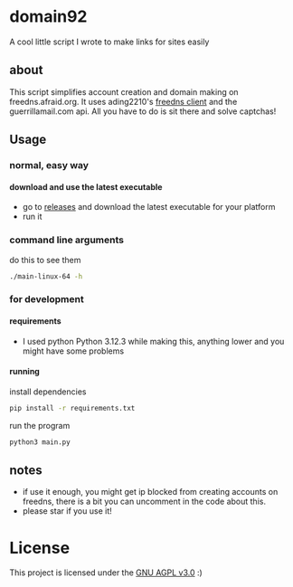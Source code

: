 # domain92
A cool little script I wrote to make links for sites easily
## about
This script simplifies account creation and domain making on freedns.afraid.org.
It uses ading2210's [freedns client](https://github.com/ading2210/freedns-client) and the guerrillamail.com api.
All you have to do is sit there and solve captchas!
## Usage
### normal, easy way
#### download and use the latest executable
- go to [releases](https://github.com/sebastian-92/domain92/releases) and download the latest executable for your platform
- run it
### command line arguments
do this to see them
```bash
./main-linux-64 -h
```
### for development
#### requirements
- I used python Python 3.12.3 while making this, anything lower and you might have some problems
#### running
install dependencies
```bash
pip install -r requirements.txt
```
run the program
```bash
python3 main.py
```
## notes
- if use it enough, you might get ip blocked from creating accounts on freedns, there is a bit you can uncomment in the code about this.
- please star if you use it!
# License
This project is licensed under the [GNU AGPL v3.0](LICENSE) :)
